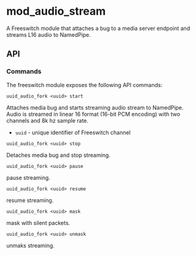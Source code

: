 # mod_audio_stream

A Freeswitch module that attaches a bug to a media server endpoint and streams L16 audio to NamedPipe.

## API

### Commands
The freeswitch module exposes the following API commands:

```
uuid_audio_fork <uuid> start 
```
Attaches media bug and starts streaming audio stream to NamedPipe.  Audio is streamed in linear 16 format (16-bit PCM encoding) with two channels and 8k hz sample rate. 
- `uuid` - unique identifier of Freeswitch channel

```
uuid_audio_fork <uuid> stop
```
Detaches media bug and stop streaming.

```
uuid_audio_fork <uuid> pause
```
pause streaming.


```
uuid_audio_fork <uuid> resume
```
resume streaming.

```
uuid_audio_fork <uuid> mask
```
mask with silent packets.


```
uuid_audio_fork <uuid> unmask
```
unmaks streaming.


